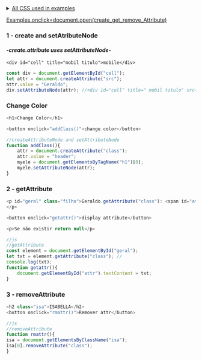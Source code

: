 <details>
<summary><ins>All CSS used in examples</ins></summary>

```css
        code {
            font-size: 2rem;
        }
        p {
            font-size: 1.2rem;
        }
        .header {
            color: rgb(255, 0, 64);
        }
        .filho {
            color: dodgerblue;
        }
        .isa {
            color: rgb(251, 22, 221);
            font-size: 3rem;
        }
```
</details>

[Examples.onclick=document.open(create_get_remove_Attribute)](../assets/thread/create_get_remove_Attribute.html)

### 1 - create and setAtributeNode
#### _-create.attribute uses setAttributeNode-_

`<div id="cell" title="mobil titulo">mobile</div>` 

```js
const div = document.getElementById("cell");
let attr = document.createAttribute("src");
attr.value = "Geraldo";
div.setAttributeNode(attr); //<div id="cell" title=" mobil titulo" src="Geraldo">mobile</div>
```

### Change Color
```js
<h1>Change Color</h1>

<button onclick="addClass()">change color</button>

//createAttributeNode and setAttributeNode
function addClass(){
    attr = document.createAttribute("class");
    attr.value = "header";
    myele = document.getElementsByTagName("h1")[0];
    myele.setAttributeNode(attr);
}
```

### 2 - getAttribute

```js
<p id="geral" class="filho">Geraldo.getAttribute("class"): <span id="attr" style="color: red;"></span>
</p>   

<button onclick="getattr()">display attribute</button>

<p>Se não existir return null</p>

//js
//getAttribute
const element = document.getElementById("geral");
let txt = element.getAttribute("class"); //
console.log(txt);
function getattr(){
    document.getElementById("attr").textContent = txt;
}

```

### 3 - removeAttribute

```js
<h2 class="isa">ISABELLA</h2>
<button onclick="rmattr()">Remover attr</button>

//js
//removeAttribute
function rmattr(){
isa = document.getElementsByClassName("isa");
isa[0].removeAttribute("class");
}

```

